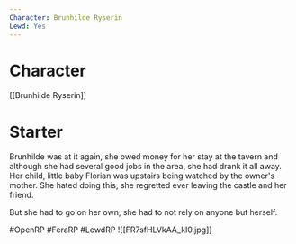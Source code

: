 ```yaml
---
Character: Brunhilde Ryserin
Lewd: Yes
---
```

# Character
[[Brunhilde Ryserin]]

# Starter
Brunhilde was at it again, she owed money for her stay at the tavern and although she had several good jobs in the area, she had drank it all away. Her child, little baby Florian was upstairs being watched by the owner's mother. She hated doing this, she regretted ever leaving the castle and her friend.

But she had to go on her own, she had to not rely on anyone but herself.  

#OpenRP #FeraRP #LewdRP 
![[FR7sfHLVkAA_kI0.jpg]]